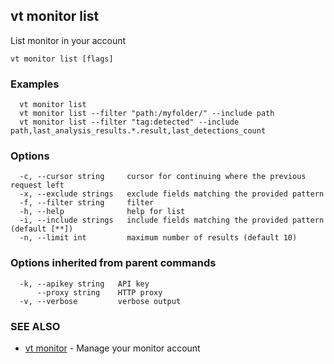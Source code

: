 ## vt monitor list

List monitor in your account

```
vt monitor list [flags]
```

### Examples

```
  vt monitor list
  vt monitor list --filter "path:/myfolder/" --include path
  vt monitor list --filter "tag:detected" --include path,last_analysis_results.*.result,last_detections_count
```

### Options

```
  -c, --cursor string     cursor for continuing where the previous request left
  -x, --exclude strings   exclude fields matching the provided pattern
  -f, --filter string     filter
  -h, --help              help for list
  -i, --include strings   include fields matching the provided pattern (default [**])
  -n, --limit int         maximum number of results (default 10)
```

### Options inherited from parent commands

```
  -k, --apikey string   API key
      --proxy string    HTTP proxy
  -v, --verbose         verbose output
```

### SEE ALSO

* [vt monitor](vt_monitor.md)	 - Manage your monitor account

